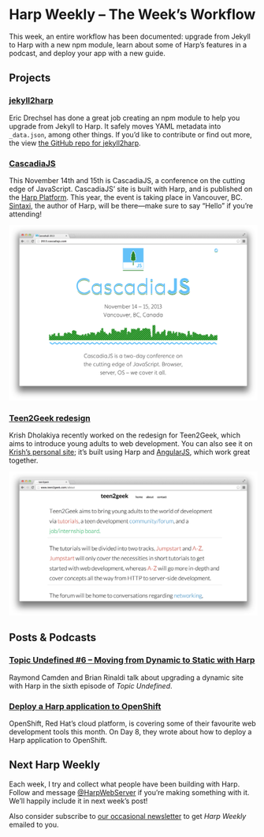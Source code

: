 # Harp Weekly – The Week’s Workflow

This week, an entire workflow has been documented: upgrade from Jekyll to Harp with a new npm module, learn about some of Harp’s features in a podcast, and deploy your app with a new guide.

## Projects

### [jekyll2harp](https://npmjs.org/package/jekyll2harp)

Eric Drechsel has done a great job creating an npm module to help you upgrade from Jekyll to Harp. It safely moves YAML metadata into `_data.json`, among other things. If you’d like to contribute or find out more, the view [the GitHub repo for jekyll2harp](https://github.com/edrex/jekyll2harp).

### [CascadiaJS](http://2013.cascadiajs.com/)

This November 14th and 15th is CascadiaJS, a conference on the cutting edge of JavaScript. CascadiaJS’ site is built with Harp, and is published on the [Harp Platform](http://harp.io). This year, the event is taking place in Vancouver, BC. [Sintaxi](http://sintaxi.com/introducing-harp), the author of Harp, will be there—make sure to say “Hello” if you’re attending!

[![CascadiaJS’ landing page](images/harp-weekly-cascadiajs.png)](http://2013.cascadiajs.com/)

### [Teen2Geek redesign](http://www.teen2geek.com/)

Krish Dholakiya recently worked on the redesign for Teen2Geek, which aims to introduce young adults to web development. You can also see it on [Krish’s personal site](http://krrishd.github.io/); it’s built using Harp and [AngularJS](http://angularjs.org), which work great together.

[![The Teen2Geek about page](images/harp-weekly-teen2geek.png)](http://www.teen2geek.com/)

## Posts & Podcasts

### [Topic Undefined #6 – Moving from Dynamic to Static with Harp](http://flippinawesome.org/topic-undefined/topic-undefined-episode-6/)

Raymond Camden and Brian Rinaldi talk about upgrading a dynamic site with Harp in the sixth episode of <cite>Topic Undefined</cite>.

### [Deploy a Harp application to OpenShift](https://www.openshift.com/blogs/day-8-harp-the-modern-static-web-server)

OpenShift, Red Hat’s cloud platform, is covering some of their favourite web development tools this month. On Day 8, they wrote about how to deploy a Harp application to OpenShift.

## Next Harp Weekly

Each week, I try and collect what people have been building with Harp. Follow and message [@HarpWebServer](http://twitter.com/harpwebserver) if you’re making something with it. We’ll happily include it in next week’s post!

Also consider subscribe to [our occasional newsletter](http://harpjs.us7.list-manage1.com/subscribe?u=af92eba03471187c8aa0266e7&id=74381fea66) to get <cite>Harp Weekly</cite> emailed to you.